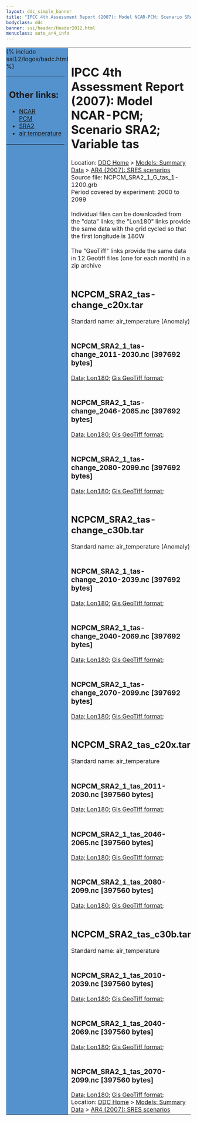 ```yaml
---
layout: ddc_simple_banner
title: "IPCC 4th Assessment Report (2007): Model NCAR-PCM; Scenario SRA2; Variable tas"
bodyclass: ddc
banner: ssi/header/Header2012.html
menuclass: auto_ar4_info
---
```



<table width="100%" border="0" cellspacing="0" cellpadding="0" style="border-collapse: collapse;">
<tr style="margin:0;padding:0;border:0;">
<td style="margin:0;padding:0;border:0;height:1pt;width:150pt;background:#5492CD;" valign="top" >

<div id="lh-col2" class="auto_ar4_info">
<table class="menumain" bgcolor="#5492CD" cellspacing="0" width="100%" border="0">
<tr><td>
<h2> Other links:</h2>
<ul>
<li><a href="/auto/ar4/model-NCAR-PCM.html">NCAR<br/>PCM</a></li>
<li><a href="/auto/ar4/scenario-SRA2.html">SRA2</a></li>
<li><a href="/auto/ar4/var-air_temperature.html">air temperature</a></li>
</ul>
</td></tr>
{% include ssi12/logos/badc.html %}
</table>
</div>
</td>
<td><h1>IPCC 4th Assessment Report (2007): Model NCAR-PCM; Scenario SRA2; Variable tas</h1>

<!-- Breadcrumb1 -->
<div id="breadcrumb1" align="left">
Location: <a href="/index.html">DDC Home</a> > <a href="/sim/gcm_clim/">Models: Summary Data</a>
> <a href="/sim/gcm_clim/SRES_AR4/index.html">AR4 (2007): SRES scenarios</a>
</div>
<!-- End of Breadcrumb1 -->Source file: NCPCM_SRA2_1_G_tas_1-1200.grb
<br/>
Period covered by experiment: 2000 to 2099<br/>
<br/>Individual files can be downloaded from the "data" links; the "Lon180" links provide the same data
         with the grid cycled so that the first longitude is 180W<br/>
<br/>The "GeoTiff" links provide the same data in 12 Geotiff files (one for each month)
          in a zip archive<br/>
<br/><h2>NCPCM_SRA2_tas-change_c20x.tar</h2>
Standard name: air_temperature (Anomaly)<br>
<br/><h3>NCPCM_SRA2_1_tas-change_2011-2030.nc [397692 bytes]</h3>
<a href="http://apps.ipcc-data.org/cgi-bin/downl/ar4_nc/tas/NCPCM_SRA2_1_tas-change_2011-2030.nc">Data; </a><a href="http://apps.ipcc-data.org/cgi-bin/downl/ar4_nc/tas/NCPCM_SRA2_1_tas-change_2011-2030.cyto180.nc"> Lon180</a>; <a href="/cgi-bin/downl/ar4_tif/tas/NCPCM_SRA2_1_tas-change_2011-2030.zip">Gis GeoTiff format; </a><br/>
<br/><h3>NCPCM_SRA2_1_tas-change_2046-2065.nc [397692 bytes]</h3>
<a href="http://apps.ipcc-data.org/cgi-bin/downl/ar4_nc/tas/NCPCM_SRA2_1_tas-change_2046-2065.nc">Data; </a><a href="http://apps.ipcc-data.org/cgi-bin/downl/ar4_nc/tas/NCPCM_SRA2_1_tas-change_2046-2065.cyto180.nc"> Lon180</a>; <a href="/cgi-bin/downl/ar4_tif/tas/NCPCM_SRA2_1_tas-change_2046-2065.zip">Gis GeoTiff format; </a><br/>
<br/><h3>NCPCM_SRA2_1_tas-change_2080-2099.nc [397692 bytes]</h3>
<a href="http://apps.ipcc-data.org/cgi-bin/downl/ar4_nc/tas/NCPCM_SRA2_1_tas-change_2080-2099.nc">Data; </a><a href="http://apps.ipcc-data.org/cgi-bin/downl/ar4_nc/tas/NCPCM_SRA2_1_tas-change_2080-2099.cyto180.nc"> Lon180</a>; <a href="/cgi-bin/downl/ar4_tif/tas/NCPCM_SRA2_1_tas-change_2080-2099.zip">Gis GeoTiff format; </a><br/>
<br/><h2>NCPCM_SRA2_tas-change_c30b.tar</h2>
Standard name: air_temperature (Anomaly)<br>
<br/><h3>NCPCM_SRA2_1_tas-change_2010-2039.nc [397692 bytes]</h3>
<a href="http://apps.ipcc-data.org/cgi-bin/downl/ar4_nc/tas/NCPCM_SRA2_1_tas-change_2010-2039.nc">Data; </a><a href="http://apps.ipcc-data.org/cgi-bin/downl/ar4_nc/tas/NCPCM_SRA2_1_tas-change_2010-2039.cyto180.nc"> Lon180</a>; <a href="/cgi-bin/downl/ar4_tif/tas/NCPCM_SRA2_1_tas-change_2010-2039.zip">Gis GeoTiff format; </a><br/>
<br/><h3>NCPCM_SRA2_1_tas-change_2040-2069.nc [397692 bytes]</h3>
<a href="http://apps.ipcc-data.org/cgi-bin/downl/ar4_nc/tas/NCPCM_SRA2_1_tas-change_2040-2069.nc">Data; </a><a href="http://apps.ipcc-data.org/cgi-bin/downl/ar4_nc/tas/NCPCM_SRA2_1_tas-change_2040-2069.cyto180.nc"> Lon180</a>; <a href="/cgi-bin/downl/ar4_tif/tas/NCPCM_SRA2_1_tas-change_2040-2069.zip">Gis GeoTiff format; </a><br/>
<br/><h3>NCPCM_SRA2_1_tas-change_2070-2099.nc [397692 bytes]</h3>
<a href="http://apps.ipcc-data.org/cgi-bin/downl/ar4_nc/tas/NCPCM_SRA2_1_tas-change_2070-2099.nc">Data; </a><a href="http://apps.ipcc-data.org/cgi-bin/downl/ar4_nc/tas/NCPCM_SRA2_1_tas-change_2070-2099.cyto180.nc"> Lon180</a>; <a href="/cgi-bin/downl/ar4_tif/tas/NCPCM_SRA2_1_tas-change_2070-2099.zip">Gis GeoTiff format; </a><br/>
<br/><h2>NCPCM_SRA2_tas_c20x.tar</h2>
Standard name: air_temperature<br>
<br/><h3>NCPCM_SRA2_1_tas_2011-2030.nc [397560 bytes]</h3>
<a href="http://apps.ipcc-data.org/cgi-bin/downl/ar4_nc/tas/NCPCM_SRA2_1_tas_2011-2030.nc">Data; </a><a href="http://apps.ipcc-data.org/cgi-bin/downl/ar4_nc/tas/NCPCM_SRA2_1_tas_2011-2030.cyto180.nc"> Lon180</a>; <a href="/cgi-bin/downl/ar4_tif/tas/NCPCM_SRA2_1_tas_2011-2030.zip">Gis GeoTiff format; </a><br/>
<br/><h3>NCPCM_SRA2_1_tas_2046-2065.nc [397560 bytes]</h3>
<a href="http://apps.ipcc-data.org/cgi-bin/downl/ar4_nc/tas/NCPCM_SRA2_1_tas_2046-2065.nc">Data; </a><a href="http://apps.ipcc-data.org/cgi-bin/downl/ar4_nc/tas/NCPCM_SRA2_1_tas_2046-2065.cyto180.nc"> Lon180</a>; <a href="/cgi-bin/downl/ar4_tif/tas/NCPCM_SRA2_1_tas_2046-2065.zip">Gis GeoTiff format; </a><br/>
<br/><h3>NCPCM_SRA2_1_tas_2080-2099.nc [397560 bytes]</h3>
<a href="http://apps.ipcc-data.org/cgi-bin/downl/ar4_nc/tas/NCPCM_SRA2_1_tas_2080-2099.nc">Data; </a><a href="http://apps.ipcc-data.org/cgi-bin/downl/ar4_nc/tas/NCPCM_SRA2_1_tas_2080-2099.cyto180.nc"> Lon180</a>; <a href="/cgi-bin/downl/ar4_tif/tas/NCPCM_SRA2_1_tas_2080-2099.zip">Gis GeoTiff format; </a><br/>
<br/><h2>NCPCM_SRA2_tas_c30b.tar</h2>
Standard name: air_temperature<br>
<br/><h3>NCPCM_SRA2_1_tas_2010-2039.nc [397560 bytes]</h3>
<a href="http://apps.ipcc-data.org/cgi-bin/downl/ar4_nc/tas/NCPCM_SRA2_1_tas_2010-2039.nc">Data; </a><a href="http://apps.ipcc-data.org/cgi-bin/downl/ar4_nc/tas/NCPCM_SRA2_1_tas_2010-2039.cyto180.nc"> Lon180</a>; <a href="/cgi-bin/downl/ar4_tif/tas/NCPCM_SRA2_1_tas_2010-2039.zip">Gis GeoTiff format; </a><br/>
<br/><h3>NCPCM_SRA2_1_tas_2040-2069.nc [397560 bytes]</h3>
<a href="http://apps.ipcc-data.org/cgi-bin/downl/ar4_nc/tas/NCPCM_SRA2_1_tas_2040-2069.nc">Data; </a><a href="http://apps.ipcc-data.org/cgi-bin/downl/ar4_nc/tas/NCPCM_SRA2_1_tas_2040-2069.cyto180.nc"> Lon180</a>; <a href="/cgi-bin/downl/ar4_tif/tas/NCPCM_SRA2_1_tas_2040-2069.zip">Gis GeoTiff format; </a><br/>
<br/><h3>NCPCM_SRA2_1_tas_2070-2099.nc [397560 bytes]</h3>
<a href="http://apps.ipcc-data.org/cgi-bin/downl/ar4_nc/tas/NCPCM_SRA2_1_tas_2070-2099.nc">Data; </a><a href="http://apps.ipcc-data.org/cgi-bin/downl/ar4_nc/tas/NCPCM_SRA2_1_tas_2070-2099.cyto180.nc"> Lon180</a>; <a href="/cgi-bin/downl/ar4_tif/tas/NCPCM_SRA2_1_tas_2070-2099.zip">Gis GeoTiff format; </a><br/>
<!-- Breadcrumb2 -->
<div id="breadcrumb2" align="left">
Location: <a href="/index.html">DDC Home</a> > <a href="/sim/gcm_clim/">Models: Summary Data</a>
> <a href="/sim/gcm_clim/SRES_AR4/index.html">AR4 (2007): SRES scenarios</a>
</div>
<!-- End of Breadcrumb2 --></td></tr></table>
